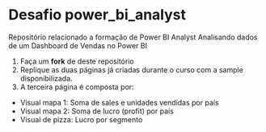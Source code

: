 # Desafio power_bi_analyst
Repositório relacionado a formação de Power BI Analyst
Analisando dados de um Dashboard de Vendas no Power BI
1. Faça um **fork** de deste repositório
2. Replique as duas páginas já criadas durante o curso com a sample disponibilizada.
3. A terceira página é composta por: 

- Visual mapa 1: Soma de sales e unidades vendidas por país 
- Visual mapa 2: Soma de lucro (profit) por país 
- Visual de pizza: Lucro por segmento 

 
